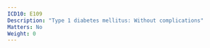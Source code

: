 ```yaml
---
ICD10: E109
Description: "Type 1 diabetes mellitus: Without complications"
Matters: No
Weight: 0
---
```



